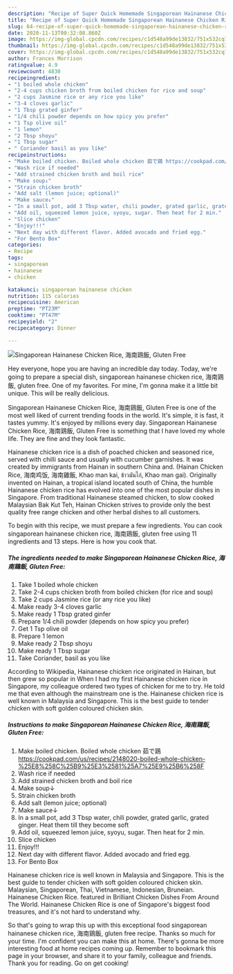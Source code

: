 ```yaml
---
description: "Recipe of Super Quick Homemade Singaporean Hainanese Chicken Rice, 海南鶏飯, Gluten Free"
title: "Recipe of Super Quick Homemade Singaporean Hainanese Chicken Rice, 海南鶏飯, Gluten Free"
slug: 64-recipe-of-super-quick-homemade-singaporean-hainanese-chicken-rice-gluten-free
date: 2020-11-13T00:32:08.860Z
image: https://img-global.cpcdn.com/recipes/c1d548a99de13832/751x532cq70/singaporean-hainanese-chicken-rice-海南鶏飯-gluten-free-recipe-main-photo.jpg
thumbnail: https://img-global.cpcdn.com/recipes/c1d548a99de13832/751x532cq70/singaporean-hainanese-chicken-rice-海南鶏飯-gluten-free-recipe-main-photo.jpg
cover: https://img-global.cpcdn.com/recipes/c1d548a99de13832/751x532cq70/singaporean-hainanese-chicken-rice-海南鶏飯-gluten-free-recipe-main-photo.jpg
author: Frances Morrison
ratingvalue: 4.9
reviewcount: 4830
recipeingredient:
- "1 boiled whole chicken"
- "2-4 cups chicken broth from boiled chicken for rice and soup"
- "2 cups Jasmine rice or any rice you like"
- "3-4 cloves garlic"
- "1 Tbsp grated ginfer"
- "1/4 chili powder depends on how spicy you prefer"
- "1 Tsp olive oil"
- "1 lemon"
- "2 Tbsp shoyu"
- "1 Tbsp sugar"
- " Coriander basil as you like"
recipeinstructions:
- "Make boiled chicken. Boiled whole chicken 茹で鶏 https://cookpad.com/us/recipes/2148020-boiled-whole-chicken-%25E8%258C%25B9%25E3%2581%25A7%25E9%25B6%258F"
- "Wash rice if needed"
- "Add strained chicken broth and boil rice"
- "Make soup↓"
- "Strain chicken broth"
- "Add salt (lemon juice; optional)"
- "Make sauce↓"
- "In a small pot, add 3 Tbsp water, chili powder, grated garlic, grated ginger. Heat them till they become soft"
- "Add oil, squeezed lemon juice, syoyu, sugar. Then heat for 2 min."
- "Slice chicken"
- "Enjoy!!!"
- "Next day with different flavor. Added avocado and fried egg."
- "For Bento Box"
categories:
- Recipe
tags:
- singaporean
- hainanese
- chicken

katakunci: singaporean hainanese chicken 
nutrition: 115 calories
recipecuisine: American
preptime: "PT23M"
cooktime: "PT47M"
recipeyield: "2"
recipecategory: Dinner

---
```



![Singaporean Hainanese Chicken Rice, 海南鶏飯, Gluten Free](https://img-global.cpcdn.com/recipes/c1d548a99de13832/751x532cq70/singaporean-hainanese-chicken-rice-海南鶏飯-gluten-free-recipe-main-photo.jpg)

Hey everyone, hope you are having an incredible day today. Today, we're going to prepare a special dish, singaporean hainanese chicken rice, 海南鶏飯, gluten free. One of my favorites. For mine, I'm gonna make it a little bit unique. This will be really delicious.

Singaporean Hainanese Chicken Rice, 海南鶏飯, Gluten Free is one of the most well liked of current trending foods in the world. It's simple, it is fast, it tastes yummy. It's enjoyed by millions every day. Singaporean Hainanese Chicken Rice, 海南鶏飯, Gluten Free is something that I have loved my whole life. They are fine and they look fantastic.

Hainanese chicken rice is a dish of poached chicken and seasoned rice, served with chilli sauce and usually with cucumber garnishes. It was created by immigrants from Hainan in southern China and. (Hainan Chicken Rice, 海南鸡饭, 海南雞飯, Khao man kai, ข้าวมันไก่, Khao man gai). Originally invented on Hainan, a tropical island located south of China, the humble Hainanese chicken rice has evolved into one of the most popular dishes in Singapore. From traditional Hainanese steamed chicken, to slow cooked Malaysian Bak Kut Teh, Hainan Chicken strives to provide only the best quality free range chicken and other herbal dishes to all customers.


To begin with this recipe, we must prepare a few ingredients. You can cook singaporean hainanese chicken rice, 海南鶏飯, gluten free using 11 ingredients and 13 steps. Here is how you cook that.

<!--inarticleads1-->

##### The ingredients needed to make Singaporean Hainanese Chicken Rice, 海南鶏飯, Gluten Free:

1. Take 1 boiled whole chicken
1. Take 2-4 cups chicken broth from boiled chicken (for rice and soup)
1. Take 2 cups Jasmine rice (or any rice you like)
1. Make ready 3-4 cloves garlic
1. Make ready 1 Tbsp grated ginfer
1. Prepare 1/4 chili powder (depends on how spicy you prefer)
1. Get 1 Tsp olive oil
1. Prepare 1 lemon
1. Make ready 2 Tbsp shoyu
1. Make ready 1 Tbsp sugar
1. Take  Coriander, basil as you like


According to Wikipedia, Hainanese chicken rice originated in Hainan, but then grew so popular in When I had my first Hainanese chicken rice in Singapore, my colleague ordered two types of chicken for me to try. He told me that even although the mainstream one is the. Hainanese chicken rice is well known in Malaysia and Singapore. This is the best guide to tender chicken with soft golden coloured chicken skin. 

<!--inarticleads2-->

##### Instructions to make Singaporean Hainanese Chicken Rice, 海南鶏飯, Gluten Free:

1. Make boiled chicken. Boiled whole chicken 茹で鶏 https://cookpad.com/us/recipes/2148020-boiled-whole-chicken-%25E8%258C%25B9%25E3%2581%25A7%25E9%25B6%258F
1. Wash rice if needed
1. Add strained chicken broth and boil rice
1. Make soup↓
1. Strain chicken broth
1. Add salt (lemon juice; optional)
1. Make sauce↓
1. In a small pot, add 3 Tbsp water, chili powder, grated garlic, grated ginger. Heat them till they become soft
1. Add oil, squeezed lemon juice, syoyu, sugar. Then heat for 2 min.
1. Slice chicken
1. Enjoy!!!
1. Next day with different flavor. Added avocado and fried egg.
1. For Bento Box


Hainanese chicken rice is well known in Malaysia and Singapore. This is the best guide to tender chicken with soft golden coloured chicken skin. Malaysian, Singaporean, Thai, Vietnamese, Indonesian, Bruneian. Hainanese Chicken Rice. featured in Brilliant Chicken Dishes From Around The World. Hainanese Chicken Rice is one of Singapore&#39;s biggest food treasures, and it&#39;s not hard to understand why. 

So that's going to wrap this up with this exceptional food singaporean hainanese chicken rice, 海南鶏飯, gluten free recipe. Thanks so much for your time. I'm confident you can make this at home. There's gonna be more interesting food at home recipes coming up. Remember to bookmark this page in your browser, and share it to your family, colleague and friends. Thank you for reading. Go on get cooking!
